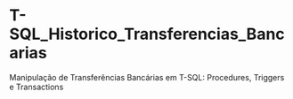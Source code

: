 # T-SQL_Historico_Transferencias_Bancarias
Manipulação de Transferências Bancárias em T-SQL: Procedures, Triggers e Transactions
